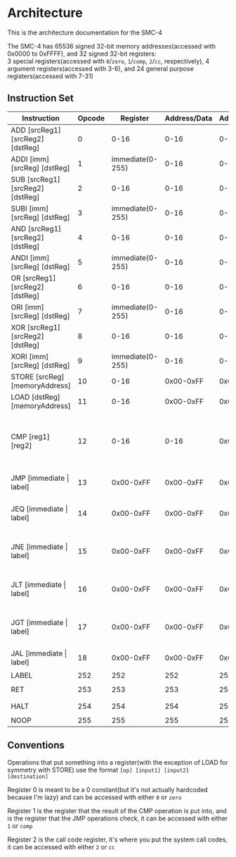 # Architecture
This is the architecture documentation for the SMC-4

The SMC-4 has 65536 signed 32-bit memory addresses(accessed with 0x0000 to 0xFFFF), and 32 signed 32-bit registers:<br>
3 special registers(accessed with `0`/`zero`, `1`/`comp`, `2`/`cc`, respectively), 4 argument registers(accessed with 3-6), and 24 general purpose registers(accessed with 7-31)


## Instruction Set

Instruction | Opcode | Register | Address/Data | Address/Register/Data | Operation
------- | ------- | ------- | ------- | ------- | -------
ADD [srcReg1] [srcReg2] [dstReg] | 0 | 0-16 | 0-16 | 0-16 | `dstReg = srcReg + srcReg2`
ADDI [imm] [srcReg] [dstReg] | 1 | immediate(0-255) | 0-16 | 0-16 | `dstReg = srcReg + imm`
SUB [srcReg1] [srcReg2] [dstReg] | 2 | 0-16 | 0-16 | 0-16 | `dstReg = srcReg1 - srcReg2`
SUBI [imm] [srcReg] [dstReg] | 3 | immediate(0-255) | 0-16 | 0-16 | `dstReg = srcReg - imm`
AND [srcReg1] [srcReg2] [dstReg] | 4 | 0-16 | 0-16 | 0-16 | `dstReg = srcReg1 & srcReg2`
ANDI [imm] [srcReg] [dstReg] | 5 | immediate(0-255) | 0-16 | 0-16 | `dstReg = srcReg & imm`
OR [srcReg1] [srcReg2] [dstReg] | 6 | 0-16 | 0-16 | 0-16 | `dstReg = srcReg1 \| srcReg2`
ORI [imm] [srcReg] [dstReg] | 7 | immediate(0-255) | 0-16 | 0-16 | `dstReg = srcReg \| imm`
XOR [srcReg1] [srcReg2] [dstReg] | 8 | 0-16 | 0-16 | 0-16 | `dstReg = srcReg1 ^ srcReg2`
XORI [imm] [srcReg] [dstReg] | 9 | immediate(0-255) | 0-16 | 0-16 | `dstReg = srcReg ^ imm`
STORE [srcReg] [memoryAddress] | 10 | 0-16 | 0x00-0xFF | 0x00-0xFF | `memoryAddress = srcReg`
LOAD [dstReg] [memoryAddress] | 11 | 0-16 | 0x00-0xFF | 0x00-0xFF | `dstReg = memoryAddress`
CMP [reg1] [reg2] | 12 | 0-16 | 0-16 | 0x00 | `registers[1] = reg1 == reg2 ? 1 : reg1 != reg2 ? 2 : reg1 < reg2 ? 3 : reg1 > reg2 ? 4 : 0`
JMP [immediate \| label] | 13 | 0x00-0xFF | 0x00-0xFF | 0x00-0xFF | `pc = [immediate \| label]`
JEQ [immediate \| label] | 14 | 0x00-0xFF | 0x00-0xFF | 0x00-0xFF | `if (registers[1] == 1) pc = [immediate \| label]`
JNE [immediate \| label] | 15 | 0x00-0xFF | 0x00-0xFF | 0x00-0xFF | `if (registers[1] == 2) pc = [immediate \| label]`
JLT [immediate \| label] | 16 | 0x00-0xFF | 0x00-0xFF | 0x00-0xFF | `if (registers[1] == 3) pc = [immediate \| label]`
JGT [immediate \| label] | 17 | 0x00-0xFF | 0x00-0xFF | 0x00-0xFF | `if (registers[1] == 4) pc = [immediate \| label]`
JAL [immediate \| label] | 18 | 0x00-0xFF | 0x00-0xFF | 0x00-0xFF | `ra = pc; pc = [immediate \| label]`
LABEL | 252 | 252 | 252 | 252 |
RET | 253 | 253 | 253 | 253 | `pc = ra; ra = -1`
HALT | 254 | 254 | 254 | 254 | `stops the program`
NOOP | 255 | 255 | 255 | 255 | `no operation`


## Conventions
Operations that put something into a register(with the exception of LOAD for symmetry with STORE) use the format `[op] [input1] [input2] [destination]`

Register 0 is meant to be a 0 constant(but it's not actually hardcoded because I'm lazy) and can be accessed with either `0` or `zero`

Register 1 is the register that the result of the CMP operation is put into, and is the register that the JMP operations check, it can be accessed with either `1` or `comp`

Register 2 is the call code register, it's where you put the system call codes, it can be accessed with either `2` or `cc`